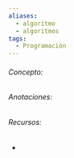 ```yaml
---
aliases:
  - algoritmo
  - algoritmos
tags:
  - Programación
---
```

###### Concepto:



###### Anotaciones:

> 

######  Recursos:

- []()
